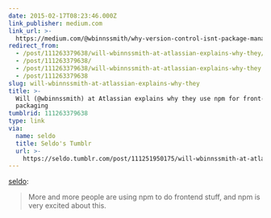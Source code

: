```yaml
---
date: 2015-02-17T08:23:46.000Z
link_publisher: medium.com
link_url: >-
  https://medium.com/@wbinnssmith/why-version-control-isnt-package-management-a-brief-history-5d40c524ba3e
redirect_from:
  - /post/111263379638/will-wbinnssmith-at-atlassian-explains-why-they/
  - /post/111263379638/
  - /post/111263379638/will-wbinnssmith-at-atlassian-explains-why-they
  - /post/111263379638
slug: will-wbinnssmith-at-atlassian-explains-why-they
title: >-
  Will (@wbinnssmith) at Atlassian explains why they use npm for front-end
  packaging
tumblrid: 111263379638
type: link
via:
  name: seldo
  title: Seldo's Tumblr
  url: >-
    https://seldo.tumblr.com/post/111251950175/will-wbinnssmith-at-atlassian-explains-why-they
---
```

<p><a href="http://seldo.tumblr.com/post/111251950175/will-wbinnssmith-at-atlassian-explains-why-they" class="tumblr_blog">seldo</a>:</p>

<blockquote><p>More and more people are using npm to do frontend stuff, and npm is very excited about this.</p></blockquote>
